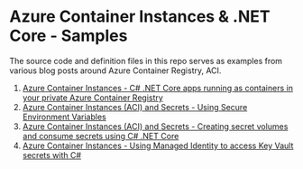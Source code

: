 # Azure Container Instances & .NET Core - Samples

The source code and definition files in this repo serves as examples from various blog posts around Azure Container Registry, ACI.

1. [Azure Container Instances - C# .NET Core apps running as containers in your private Azure Container Registry](https://zimmergren.net/azure-container-instances-private-azure-container-registry-image-repository/)
2. [Azure Container Instances (ACI) and Secrets - Using Secure Environment Variables](https://zimmergren.net/azure-container-instances-and-secrets-secure-environment-variables-aci/)
3. [Azure Container Instances (ACI) and Secrets - Creating secret volumes and consume secrets using C# .NET Core](https://zimmergren.net/azure-container-instances-aci-mounting-secrets-volume-dotnet-core/)
4. [Azure Container Instances - Using Managed Identity to access Key Vault secrets with C#](https://zimmergren.net/azure-container-instances-managed-identity-key-vault-dotnet-core/)

